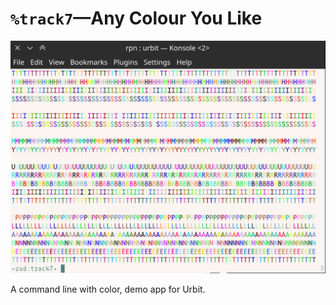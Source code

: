 #   `%track7`—Any Colour You Like

![](./img/screenshot.png)

A command line with color, demo app for Urbit.

